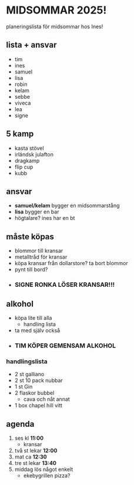  # MIDSOMMAR 2025!
planeringslista för midsommar hos Ines!

## lista + ansvar
- tim
- ines
- samuel
- lisa 
- robin
- kelam
- sebbe
- viveca
- lea
- signe

## 5 kamp
- kasta stövel
- irländsk julafton
- dragkamp
- flip cup
- kubb

## ansvar 
- **samuel/kelam** bygger en midsommarstång
- **lisa** bygger en bar
- högtalare? ines har en bt

## måste köpas
- blommor till kransar
- metalltråd för kransar
- köpa kransar från dollarstore? ta bort blommor
- pynt till bord?
- ### SIGNE RONKA LÖSER KRANSAR!!!

## alkohol
- köpa lite till alla
    - handling lista
- ta med själv också
- ### TIM KÖPER GEMENSAM ALKOHOL

### handlingslista
- 2 st galliano
- 2 st 10 pack nubbar
- 1 st Gin
- 2 flaskor bubbel
    - cava och nåt annat
- 1 box chapel hill vitt

## agenda

1. ses kl **11:00**
    - kransar
2. två st lekar **12:00**
3. mat ca **12:30**
4. tre st lekar **13:40**
5. middag lös något enkelt
    - ekebygrillen pizza?
